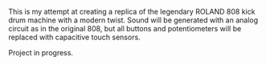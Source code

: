 This is my attempt at creating a replica of the legendary ROLAND 808 kick drum machine with a modern twist. Sound will be generated with an analog circuit as in the original 808, but all buttons and potentiometers will be replaced with capacitive touch sensors.

Project in progress.
